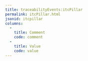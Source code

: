 ```yaml
---
title: traceabilityEvents:itcPillar
permalink: itcPillar.html
jsonid: itcpillar
columns:
  - 
    title: Comment
    code: comment
  - 
    title: Value
    code: value
---
```

